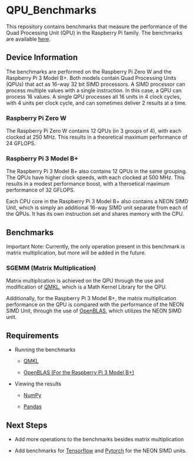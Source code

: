 # QPU_Benchmarks

This repository contains benchmarks that measure the performance of the Quad Processing Unit (QPU) in the Raspberry Pi family. The benchmarks are available [here](https://github.com/kpanda254/QPU_Benchmarks/tree/main/benchmark_results).

## Device Information

The benchmarks are performed on the Raspberry Pi Zero W and the Raspberry Pi 3 Model B+. Both models contain Quad Processing Units (QPUs) that act as 16-way 32 bit SIMD processors. A SIMD processor can process multiple values with a single instruction. In this case, a QPU can process 16 values. A single QPU processes all 16 units in 4 clock cycles, with 4 units per clock cycle, and can sometimes deliver 2 results at a time.

### Raspberry Pi Zero W

The Raspberry Pi Zero W contains 12 QPUs (in 3 groups of 4), with each clocked at 250 MHz. This results in a theoretical maximum performance of 24 GFLOPS.

### Raspberry Pi 3 Model B+

The Raspberry Pi 3 Model B+ also contains 12 QPUs in the same grouping. The QPUs have higher clock speeds, with each clocked at 500 MHz. This results in a modest performance boost, with a theroetical maximum performance of 32 GFLOPS.

Each CPU core in the Raspberry Pi 3 Model B+ also contains a NEON SIMD Unit, which is simply an additional 16-way SIMD unit separate from each of the QPUs. It has its own instruction set and shares memory with the CPU.

## Benchmarks

Important Note: Currently, the only operation present in this benchmark is matrix multiplication, but more will be added in the future.

### SGEMM (Matrix Multiplication)

Matrix multiplication is achieved on the QPU through the use and modification of [QMKL](https://github.com/Idein/qmkl), which is a Math Kernel Library for the QPU.

Additionally, for the Raspberry Pi 3 Model B+, the matrix multiplication performance on the QPU is compared with the performance of the NEON SIMD Unit, through the use of [OpenBLAS](https://www.openblas.net/), which utilizes the NEON SIMD unit.

## Requirements

- Running the benchmarks

  - [QMKL](https://github.com/Idein/qmkl)

  - [OpenBLAS (For the Raspberry Pi 3 Model B+)](https://www.openblas.net/)

- Viewing the results

  - [NumPy](https://numpy.org/)

  - [Pandas](https://pandas.pydata.org/)

## Next Steps

- Add more operations to the benchmarks besides matrix multiplication

- Add benchmarks for [Tensorflow](https://www.tensorflow.org/) and [Pytorch](https://pytorch.org/) for the NEON SIMD units.
